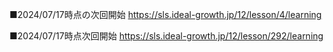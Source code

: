 ■2024/07/17時点の次回開始
https://sls.ideal-growth.jp/12/lesson/4/learning

■2024/07/17時点次回開始
https://sls.ideal-growth.jp/12/lesson/292/learning
